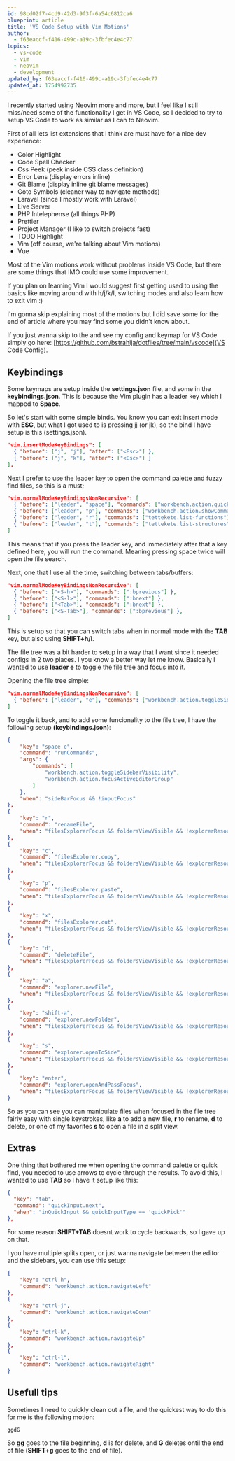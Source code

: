 ```yaml
---
id: 98cd02f7-4cd9-42d3-9f3f-6a54c6812ca6
blueprint: article
title: 'VS Code Setup with Vim Motions'
author:
  - f63eaccf-f416-499c-a19c-3fbfec4e4c77
topics:
  - vs-code
  - vim
  - neovim
  - development
updated_by: f63eaccf-f416-499c-a19c-3fbfec4e4c77
updated_at: 1754992735
---
```

I recently started using Neovim more and more, but I feel like I still miss/need some of the functionality I get in VS Code, so I decided to try to setup VS Code to work as similar as I can to Neovim.

First of all lets list extensions that I think are must have for a nice dev experience:

- Color Highlight
- Code Spell Checker
- Css Peek (peek inside CSS class definition)
- Error Lens (display errors inline)
- Git Blame (display inline git blame messages)
- Goto Symbols (cleaner way to navigate methods)
- Laravel (since I mostly work with Laravel)
- Live Server
- PHP Intelephense (all things PHP)
- Prettier
- Project Manager (I like to switch projects fast)
- TODO Highlight
- Vim (off course, we're talking about Vim motions)
- Vue

Most of the Vim motions work without problems inside VS Code, but there are some things that IMO could use some improvement.

If you plan on learning Vim I would suggest first getting used to using the basics like moving around with h/j/k/l, switching modes and also learn how to exit vim :)

I'm gonna skip explaining most of the motions but I did save some for the end of article where you may find some you didn't know about.

If you just wanna skip to the and see my config and keymap for VS Code simply go here: [https://github.com/bstrahija/dotfiles/tree/main/vscode](VS Code Config).

## Keybindings

Some keymaps are setup inside the **settings.json** file, and some in the **keybindings.json**. This is because the Vim plugin has a leader key which I mapped to **Space**.

So let's start with some simple binds. You know you can exit insert mode with **ESC**, but what I got used to is pressing jj (or jk), so the bind I have setup is this (settings.json).

```json
"vim.insertModeKeyBindings": [
  { "before": ["j", "j"], "after": ["<Esc>"] },
  { "before": ["j", "k"], "after": ["<Esc>"] }
],
```
Next I prefer to use the leader key to open the command palette and fuzzy find files, so this is a must;

```json
"vim.normalModeKeyBindingsNonRecursive": [
  { "before": ["leader", "space"], "commands": ["workbench.action.quickOpen"], "when": ["(vim.mode == 'Normal' || vim.mode == 'Visual') && (editorTextFocus || !inputFocus)"] },
  { "before": ["leader", "p"], "commands": ["workbench.action.showCommands"], "when": ["(vim.mode == 'Normal' || vim.mode == 'Visual') && (editorTextFocus || !inputFocus)"] },
  { "before": ["leader", "r"], "commands": ["tettekete.list-functions"], "when": ["(vim.mode == 'Normal' || vim.mode == 'Visual') && (editorTextFocus || !inputFocus)"] },
  { "before": ["leader", "t"], "commands": ["tettekete.list-structures"], "when": ["(vim.mode == 'Normal' || vim.mode == 'Visual') && (editorTextFocus || !inputFocus)"] },
]
```

This means that if you press the leader key, and immediately after that a key defined here, you will run the command. Meaning pressing space twice will open the file search.

Next, one that I use all the time, switching between tabs/buffers:

```json
"vim.normalModeKeyBindingsNonRecursive": [
  { "before": ["<S-h>"], "commands": [":bprevious"] },
  { "before": ["<S-l>"], "commands": [":bnext"] },
  { "before": ["<Tab>"], "commands": [":bnext"] },
  { "before": ["<S-Tab>"], "commands": [":bprevious"] },
]
```

This is setup so that you can switch tabs when in normal mode with the **TAB** key, but also using **SHIFT+h/l**.

The file tree was a bit harder to setup in a way that I want since it needed configs in 2 two places. I you know a better way let me know.
Basically I wanted to use **leader e** to toggle the file tree and focus into it.

Opening the file tree simple:

```json
"vim.normalModeKeyBindingsNonRecursive": [
  { "before": ["leader", "e"], "commands": ["workbench.action.toggleSidebarVisibility", "workbench.files.action.focusFilesExplorer"] },
]
```

To toggle it back, and to add some funcionality to the file tree, I have the following setup **(keybindings.json)**:

```json
{
    "key": "space e",
    "command": "runCommands",
    "args": {
        "commands": [
            "workbench.action.toggleSidebarVisibility",
            "workbench.action.focusActiveEditorGroup"
        ]
    },
    "when": "sideBarFocus && !inputFocus"
},
{
    "key": "r",
    "command": "renameFile",
    "when": "filesExplorerFocus && foldersViewVisible && !explorerResourceIsRoot && !explorerResourceReadonly && !inputFocus"
},
{
    "key": "c",
    "command": "filesExplorer.copy",
    "when": "filesExplorerFocus && foldersViewVisible && !explorerResourceIsRoot && !explorerResourceReadonly && !inputFocus"
},
{
    "key": "p",
    "command": "filesExplorer.paste",
    "when": "filesExplorerFocus && foldersViewVisible && !explorerResourceIsRoot && !explorerResourceReadonly && !inputFocus"
},
{
    "key": "x",
    "command": "filesExplorer.cut",
    "when": "filesExplorerFocus && foldersViewVisible && !explorerResourceIsRoot && !explorerResourceReadonly && !inputFocus"
},
{
    "key": "d",
    "command": "deleteFile",
    "when": "filesExplorerFocus && foldersViewVisible && !explorerResourceIsRoot && !explorerResourceReadonly && !inputFocus"
},
{
    "key": "a",
    "command": "explorer.newFile",
    "when": "filesExplorerFocus && foldersViewVisible && !explorerResourceIsRoot && !explorerResourceReadonly && !inputFocus"
},
{
    "key": "shift-a",
    "command": "explorer.newFolder",
    "when": "filesExplorerFocus && foldersViewVisible && !explorerResourceIsRoot && !explorerResourceReadonly && !inputFocus"
},
{
    "key": "s",
    "command": "explorer.openToSide",
    "when": "filesExplorerFocus && foldersViewVisible && !explorerResourceIsRoot && !explorerResourceReadonly && !inputFocus"
},
{
    "key": "enter",
    "command": "explorer.openAndPassFocus",
    "when": "filesExplorerFocus && foldersViewVisible && !explorerResourceIsRoot && !explorerResourceIsFolder && !inputFocus"
}
```

So as you can see you can manipulate files when focused in the file tree fairly easy with single keystrokes, like **a** to add a new file, **r** to rename, **d** to delete, or one of my favorites **s** to open a file in a split view.

## Extras

One thing that bothered me when opening the command palette or quick find, you needed to use arrows to cycle through the results. To avoid this, I wanted to use **TAB** so I have it setup like this:

```json
{
  "key": "tab",
  "command": "quickInput.next",
  "when": "inQuickInput && quickInputType == 'quickPick'"
},
```

For some reason **SHIFT+TAB** doesnt work to cycle backwards, so I gave up on that.

I you have multiple splits open, or just wanna navigate between the editor and the sidebars, you can use this setup:

```json
{
    "key": "ctrl-h",
    "command": "workbench.action.navigateLeft"
},
{
    "key": "ctrl-j",
    "command": "workbench.action.navigateDown"
},
{
    "key": "ctrl-k",
    "command": "workbench.action.navigateUp"
},
{
    "key": "ctrl-l",
    "command": "workbench.action.navigateRight"
}
```

## Usefull tips

Sometimes I need to quickly clean out a file, and the quickest way to do this for me is the following motion:

```
ggdG
```

So **gg** goes to the file beginning, **d** is for delete, and **G** deletes ontil the end of file (**SHIFT+g** goes to the end of file).